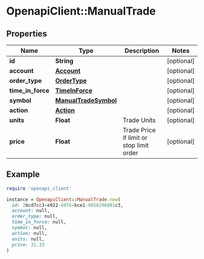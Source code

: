 # OpenapiClient::ManualTrade

## Properties

| Name | Type | Description | Notes |
| ---- | ---- | ----------- | ----- |
| **id** | **String** |  | [optional] |
| **account** | [**Account**](Account.md) |  | [optional] |
| **order_type** | [**OrderType**](OrderType.md) |  | [optional] |
| **time_in_force** | [**TimeInForce**](TimeInForce.md) |  | [optional] |
| **symbol** | [**ManualTradeSymbol**](ManualTradeSymbol.md) |  | [optional] |
| **action** | [**Action**](Action.md) |  | [optional] |
| **units** | **Float** | Trade Units | [optional] |
| **price** | **Float** | Trade Price if limit or stop limit order | [optional] |

## Example

```ruby
require 'openapi_client'

instance = OpenapiClient::ManualTrade.new(
  id: 2bcd7cc3-e922-4976-bce1-9858296801c3,
  account: null,
  order_type: null,
  time_in_force: null,
  symbol: null,
  action: null,
  units: null,
  price: 31.33
)
```

